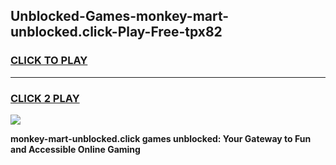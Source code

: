 
## Unblocked-Games-monkey-mart-unblocked.click-Play-Free-tpx82
<h3>
<a href="https://premium76.site?title=monkey-mart-unblocked.click&ref=21A">CLICK TO PLAY</a></h3>
<hr>

<h3>
<a href="https://premium76.site?title=monkey-mart-unblocked.click&ref=21A">CLICK 2 PLAY</a>
  
</h3>

<a href="https://premium76.site?title=monkey-mart-unblocked.click&ref=21A"><img src="https://clearcache.store/games.png"></a>


**monkey-mart-unblocked.click games unblocked: Your Gateway to Fun and Accessible Online Gaming**

